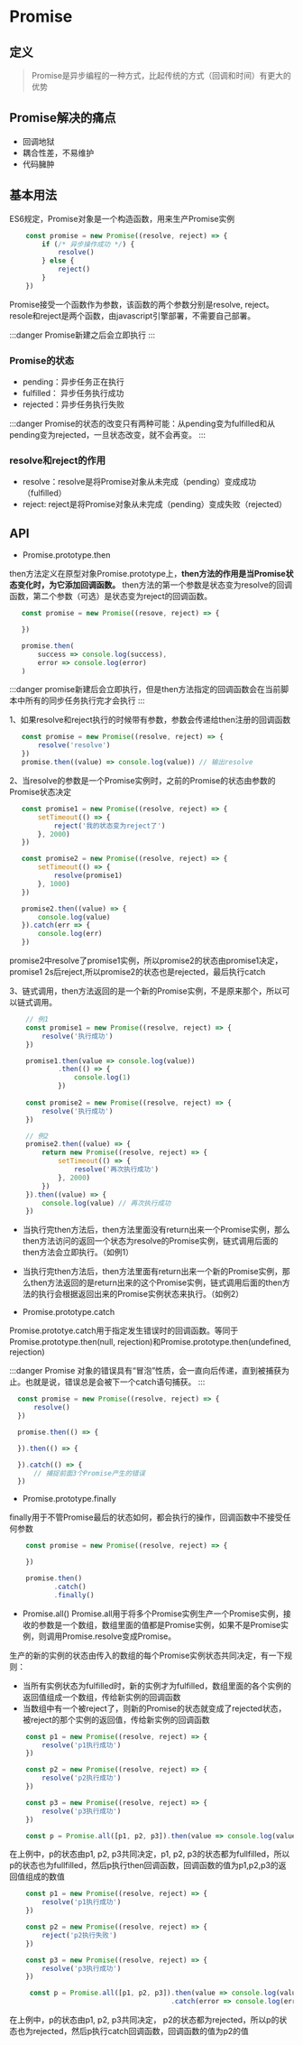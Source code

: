 # Promise
## 定义
>Promise是异步编程的一种方式，比起传统的方式（回调和时间）有更大的优势

## Promise解决的痛点
* 回调地狱
* 耦合性差，不易维护
* 代码臃肿

 ## 基本用法
 ES6规定，Promise对象是一个构造函数，用来生产Promise实例

```javascript
    const promise = new Promise((resolve, reject) => {
        if (/* 异步操作成功 */) {
            resolve()
        } else {
            reject()
        }
    })
```

Promise接受一个函数作为参数，该函数的两个参数分别是resolve, reject。resole和reject是两个函数，由javascript引擎部署，不需要自己部署。

:::danger
    Promise新建之后会立即执行
:::

### Promise的状态
 * pending：异步任务正在执行
 * fulfilled： 异步任务执行成功
 * rejected：异步任务执行失败

 :::danger
 Promise的状态的改变只有两种可能：从pending变为fulfilled和从pending变为rejected，一旦状态改变，就不会再变。
 :::

 ### resolve和reject的作用
 * resolve：resolve是将Promise对象从未完成（pending）变成成功（fulfilled）
 * reject: reject是将Promise对象从未完成（pending）变成失败（rejected）

 ## API

 * Promise.prototype.then

 then方法定义在原型对象Promise.prototype上，**then方法的作用是当Promise状态变化时，为它添加回调函数。** then方法的第一个参数是状态变为resolve的回调函数，第二个参数（可选）是状态变为reject的回调函数。

 ```javascript
    const promise = new Promise((resove, reject) => {

    })

    promise.then(
        success => console.log(success),
        error => console.log(error)
    )
 ```
 :::danger
 promise新建后会立即执行，但是then方法指定的回调函数会在当前脚本中所有的同步任务执行完才会执行
 :::

 1、如果resolve和reject执行的时候带有参数，参数会传递给then注册的回调函数

 ```javascript
    const promise = new Promise((resolve, reject) => {
        resolve('resolve')
    })
    promise.then((value) => console.log(value)) // 输出resolve
 ```

 2、当resolve的参数是一个Promise实例时，之前的Promise的状态由参数的Promise状态决定

 ```javascript
    const promise1 = new Promise((resolve, reject) => {
        setTimeout(() => {
            reject('我的状态变为reject了')
        }, 2000)
    })

    const promise2 = new Promise((resolve, reject) => {
        setTimeout(() => {
            resolve(promise1)
        }, 1000)
    })

    promise2.then((value) => {
        console.log(value)
    }).catch(err => {
        console.log(err)
    })
 ```
promise2中resolve了promise1实例，所以promise2的状态由promise1决定，promise1 2s后reject,所以promise2的状态也是rejected，最后执行catch

3、链式调用，then方法返回的是一个新的Promise实例，不是原来那个，所以可以链式调用。

```javascript
    // 例1
    const promise1 = new Promise((resolve, reject) => {
        resolve('执行成功')
    })

    promise1.then(value => console.log(value))
            .then(() => {
                console.log(1)
            })
    
    const promise2 = new Promise((resolve, reject) => {
        resolve('执行成功')
    })

    // 例2
    promise2.then((value) => {
        return new Promise((resolve, reject) => {
            setTimeout(() => {
                resolve('再次执行成功')
            }, 2000)
        })
    }).then((value) => {
        console.log(value) // 再次执行成功
    })
```
* 当执行完then方法后，then方法里面没有return出来一个Promise实例，那么then方法访问的返回一个状态为resolve的Promise实例，链式调用后面的then方法会立即执行。（如例1）

* 当执行完then方法后，then方法里面有return出来一个新的Promise实例，那么then方法返回的是return出来的这个Promise实例，链式调用后面的then方法的执行会根据返回出来的Promise实例状态来执行。（如例2）

* Promise.prototype.catch
 
 Promise.prototye.catch用于指定发生错误时的回调函数。等同于Promise.prototype.then(null, rejection)和Promise.prototype.then(undefined, rejection)

 :::danger
    Promise 对象的错误具有“冒泡”性质，会一直向后传递，直到被捕获为止。也就是说，错误总是会被下一个catch语句捕获。
 :::

 ```javascript
   const promise = new Promise((resolve, reject) => {
       resolve()
   })

   promise.then(() => {

   }).then(() => {

   }).catch(() => {
       // 捕捉前面3个Promise产生的错误
   })
 ```
* Promise.prototype.finally

finally用于不管Promise最后的状态如何，都会执行的操作，回调函数中不接受任何参数

```javascript
    const promise = new Promise((resolve, reject) => {

    })

    promise.then()
           .catch()
           .finally()
```
* Promise.all()
Promise.all用于将多个Promise实例生产一个Promise实例，接收的参数是一个数组，数组里面的值都是Promise实例，如果不是Promise实例，则调用Promise.resolve变成Promise。

生产的新的实例的状态由传入的数组的每个Promise实例状态共同决定，有一下规则：

* 当所有实例状态为fulfilled时，新的实例才为fulfilled，数组里面的各个实例的返回值组成一个数组，传给新实例的回调函数
* 当数组中有一个被reject了，则新的Promise的状态就变成了rejected状态，被reject的那个实例的返回值，传给新实例的回调函数

```javascript
    const p1 = new Promise((resolve, reject) => {
        resolve('p1执行成功')
    })

    const p2 = new Promise((resolve, reject) => {
        resolve('p2执行成功')
    })

    const p3 = new Promise((resolve, reject) => {
        resolve('p3执行成功')
    })

    const p = Promise.all([p1, p2, p3]).then(value => console.log(value)) // ["p1执行成功", "p2执行成功", "p3执行成功"]
```
在上例中，p的状态由p1, p2, p3共同决定，p1, p2, p3的状态都为fullfilled，所以p的状态也为fullfilled，然后p执行then回调函数，回调函数的值为p1,p2,p3的返回值组成的数值


```javascript
    const p1 = new Promise((resolve, reject) => {
        resolve('p1执行成功')
    })

    const p2 = new Promise((resolve, reject) => {
        reject('p2执行失败')
    })

    const p3 = new Promise((resolve, reject) => {
        resolve('p3执行成功')
    })

     const p = Promise.all([p1, p2, p3]).then(value => console.log(value))
                                        .catch(error => console.log(error)) // p2执行失败
```
在上例中，p的状态由p1, p2, p3共同决定， p2的状态都为rejected，所以p的状态也为rejected，然后p执行catch回调函数，回调函数的值为p2的值


